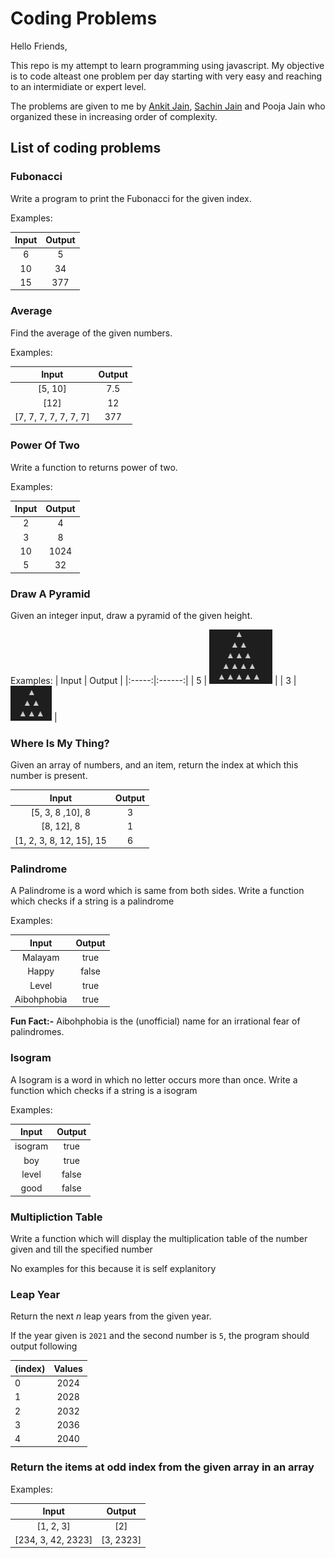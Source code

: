 # Coding Problems

Hello Friends,

This repo is my attempt to learn programming using javascript.
My objective is to code alteast one problem per day starting with very easy and reaching to an intermidiate or expert level.

The problems are given to me by [Ankit Jain](https://github.com/ankitjaininfo), [Sachin Jain](https://github.com/jainsachinjain) and Pooja Jain who organized these in increasing order of complexity.

## List of coding problems

### Fubonacci

Write a program to print the Fubonacci for the given index.

Examples:

| Input | Output |
| :---: | :----: |
|   6   |   5    |
|  10   |   34   |
|  15   |  377   |

### Average

Find the average of the given numbers.

Examples:

|         Input         | Output |
| :-------------------: | :----: |
|        [5, 10]        |  7.5   |
|         [12]          |   12   |
| [7, 7, 7, 7, 7, 7, 7] |  377   |

### Power Of Two

Write a function to returns power of two.

Examples:

| Input | Output |
| :---: | :----: |
|   2   |   4    |
|   3   |   8    |
|  10   |  1024  |
|   5   |   32   |

### Draw A Pyramid

Given an integer input, draw a pyramid of the given height.

Examples:
| Input | Output |
|:-----:|:------:|
| 5 | ![Picture of size 5 pyramid](zimage_of_pyramid_5.png) |
| 3 | ![Picture of size 3 pyramid](zimage_of_pyramid_3.png) |

### Where Is My Thing?

Given an array of numbers, and an item, return the index at which this number is present.

|          Input           | Output |
| :----------------------: | :----: |
|     [5, 3, 8 ,10], 8     |   3    |
|        [8, 12], 8        |   1    |
| [1, 2, 3, 8, 12, 15], 15 |   6    |

### Palindrome

A Palindrome is a word which is same from both sides. Write a function which checks if a string is a palindrome

Examples:

|    Input    | Output |
| :---------: | :----: |
|   Malayam   |  true  |
|    Happy    | false  |
|    Level    |  true  |
| Aibohphobia |  true  |

**Fun Fact:-** Aibohphobia is the (unofficial) name for an irrational fear of palindromes.

### Isogram

A Isogram is a word in which no letter occurs more than once. Write a function which checks if a string is a isogram

Examples:

|  Input  | Output |
|:-------:|:------:|
| isogram |  true  |
|   boy   |  true  |
|  level  |  false |
|   good  |  false |

### Multipliction Table

Write a function which will display the multiplication table of the number given and till the specified number

No examples for this because it is self explanitory

### Leap Year

Return the next _n_ leap years from the given year.

If the year given is `2021` and the second number is `5`, the program should output following

| (index) | Values |
| :------ | :----: |
| 0       |  2024  |
| 1       |  2028  |
| 2       |  2032  |
| 3       |  2036  |
| 4       |  2040  |

### Return the items at odd index from the given array in an array

Examples:

|        Input       |   Output  |
|:------------------:|:---------:|
|      [1, 2, 3]     |    \[2\]    |
| [234, 3, 42, 2323] | [3, 2323] |